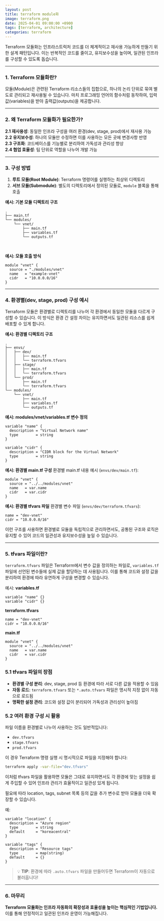 ```yaml
---
layout: post
title: terraform module화
image: terraform.png
date: 2025-04-01 09:00:00 +0900
tags: [terraform, architecture]
categories: terraform
---
```

Terraform 모듈화는 인프라스트럭처 코드를 더 체계적이고 재사용 가능하게 만들기 위한 설계 패턴입니다. 이는 반복적인 코드를 줄이고, 유지보수성을 높이며, 일관된 인프라를 구성할 수 있도록 돕습니다.

---

### 1. Terraform 모듈화란?

모듈(Module)은 관련된 Terraform 리소스들의 집합으로, 하나의 논리 단위로 묶여 별도로 관리되고 재사용될 수 있습니다. 마치 프로그래밍 언어의 함수처럼 동작하여, 입력값(variables)을 받아 출력값(outputs)을 제공합니다.

---

### 2. 왜 Terraform 모듈화가 필요한가?

**2.1 재사용성**: 동일한 인프라 구성을 여러 환경(dev, stage, prod)에서 재사용 가능  
**2.2 유지보수성**: 하나의 모듈만 수정하면 이를 사용하는 모든 곳에 변경사항 반영  
**2.3 구조화**: 코드베이스를 기능별로 분리하여 가독성과 관리성 향상  
**2.4 협업 효율성**: 팀 단위로 역할을 나누어 개발 가능

---

### 3. 구성 방법

1. **루트 모듈(Root Module)**: Terraform 명령어를 실행하는 최상위 디렉토리
2. **서브 모듈(Submodule)**: 별도의 디렉토리에서 정의된 모듈로, `module` 블록을 통해 호출

**예시: 기본 모듈 디렉토리 구조**
```
.
├── main.tf
└── modules/
    └── vnet/
        ├── main.tf
        ├── variables.tf
        └── outputs.tf
```
<br>

**예시: 모듈 호출 방식**
```hcl
module "vnet" {
  source = "./modules/vnet"
  name   = "example-vnet"
  cidr   = "10.0.0.0/16"
}
```

---

### 4. 환경별(dev, stage, prod) 구성 예시

Terraform 모듈은 환경별로 디렉토리를 나누어 각 환경에서 동일한 모듈을 다르게 구성할 수 있습니다. 이 방식은 환경 간 설정 차이는 유지하면서도 일관된 리소스를 쉽게 배포할 수 있게 합니다.

**예시: 환경별 디렉토리 구조**
```
.
├── envs/
│   ├── dev/
│   │   ├── main.tf
│   │   └── terraform.tfvars
│   ├── stage/
│   │   ├── main.tf
│   │   └── terraform.tfvars
│   └── prod/
│       ├── main.tf
│       └── terraform.tfvars
└── modules/
    └── vnet/
        ├── main.tf
        ├── variables.tf
        └── outputs.tf
```

**예시: modules/vnet/variables.tf 변수 정의**
```
variable "name" {
  description = "Virtual Network name"
  type        = string
}

variable "cidr" {
  description = "CIDR block for the Virtual Network"
  type        = string
}
```

**예시: 환경별 main.tf 구성**
환경별 main.tf 내용 예시 (`envs/dev/main.tf`):
```hcl
module "vnet" {
  source = "../../modules/vnet"
  name   = var.name
  cidr   = var.cidr
}
```

**예시: 환경별 tfvars 파일**
환경별 변수 파일 (`envs/dev/terraform.tfvars`):
```hcl
name = "dev-vnet"
cidr = "10.0.0.0/16"
```

이런 구조를 사용하면 환경별로 모듈을 독립적으로 관리하면서도, 공통된 구조와 로직은 유지할 수 있어 코드의 일관성과 유지보수성을 높일 수 있습니다.

---

### 5. tfvars 파일이란?

`terraform.tfvars` 파일은 Terraform에서 변수 값을 정의하는 파일로, `variables.tf` 파일에 선언된 변수들에 실제 값을 할당하는 데 사용됩니다. 이를 통해 코드와 설정 값을 분리하여 환경에 따라 유연하게 구성을 변경할 수 있습니다.

예시:
**variables.tf**
```hcl
variable "name" {}
variable "cidr" {}
```

**terraform.tfvars**
```hcl
name = "dev-vnet"
cidr = "10.0.0.0/16"
```

**main.tf**
```hcl
module "vnet" {
  source = "../../modules/vnet"
  name   = var.name
  cidr   = var.cidr
}
```

### 5.1 tfvars 파일의 장점

- **환경별 구성 분리**: dev, stage, prod 등 환경에 따라 서로 다른 값을 적용할 수 있음
- **자동 로드**: `terraform.tfvars` 또는 `*.auto.tfvars` 파일은 명시적 지정 없이 자동으로 로드됨
- **명확한 설정 관리**: 코드와 설정 값이 분리되어 가독성과 관리성이 높아짐

### 5.2 여러 환경 구성 시 활용

파일 이름을 환경별로 나누어 사용하는 것도 일반적입니다:
- `dev.tfvars`
- `stage.tfvars`
- `prod.tfvars`

이 경우 Terraform 명령 실행 시 명시적으로 파일을 지정해야 합니다:
```bash
terraform apply -var-file="dev.tfvars"
```

이처럼 tfvars 파일을 활용하면 모듈은 그대로 유지하면서도 각 환경에 맞는 설정을 쉽게 주입할 수 있어 인프라 관리가 효율적이고 일관성 있게 됩니다.

필요에 따라 location, tags, subnet 목록 등의 값을 추가 변수로 받아 모듈을 더욱 확장할 수 있습니다.

예:
```hcl
variable "location" {
  description = "Azure region"
  type        = string
  default     = "koreacentral"
}

variable "tags" {
  description = "Resource tags"
  type        = map(string)
  default     = {}
}
```
> 💡 **TIP**: 환경에 따라 `.auto.tfvars` 파일을 만들어두면 Terraform이 자동으로 불러옵니다!

---

### 6. 마무리

**Terraform 모듈화는 인프라 자동화의 확장성과 효율성을 높이는 핵심적인 기법입니다.** 이를 통해 안정적이고 일관된 인프라 운영이 가능해집니다.